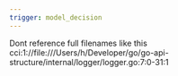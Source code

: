 ```yaml
---
trigger: model_decision
---
```


Dont reference full filenames like this cci:1://file:///Users/h/Developer/go/go-api-structure/internal/logger/logger.go:7:0-31:1
